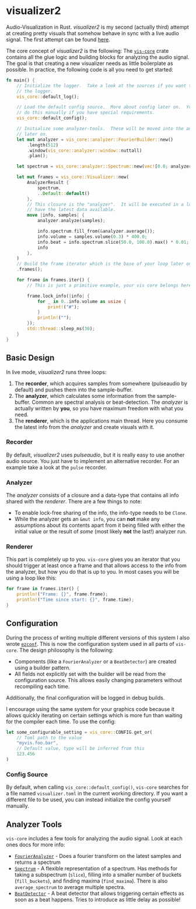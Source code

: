 visualizer2
===========

Audio-Visualization in Rust.  *visualizer2* is my second (actually third) attempt at creating pretty
visuals that somehow behave in sync with a live audio signal.  The first attempt can be found
[here](https://github.com/Rahix/pa-visualizer).

The core concept of *visualizer2* is the following:  The [`vis-core`](./vis-core) crate contains all
the glue logic and building blocks for analyzing the audio signal.  The goal is that creating a new
visualizer needs as little boilerplate as possible.  In practice, the following code is all you
need to get started:

```rust
fn main() {
    // Initialize the logger.  Take a look at the sources if you want to customize
    // the logger.
    vis_core::default_log();

    // Load the default config source.  More about config later on.  You can also
    // do this manually if you have special requirements.
    vis_core::default_config();

    // Initialize some analyzer-tools.  These will be moved into the analyzer closure
    // later on.
    let mut analyzer = vis_core::analyzer::FourierBuilder::new()
        .length(512)
        .window(vis_core::analyzer::window::nuttall)
        .plan();

    let spectrum = vis_core::analyzer::Spectrum::new(vec![0.0; analyzer.buckets], 0.0, 1.0);

    let mut frames = vis_core::Visualizer::new(
        AnalyzerResult {
            spectrum,
            ..Default::default()
        },
        // This closure is the "analyzer".  It will be executed in a loop to always
        // have the latest data available.
        move |info, samples| {
            analyzer.analyze(samples);

            info.spectrum.fill_from(&analyzer.average());
            info.volume = samples.volume(0.3) * 400.0;
            info.beat = info.spectrum.slice(50.0, 100.0).max() * 0.01;
            info
        },
    )
    // Build the frame iterator which is the base of your loop later on
    .frames();

    for frame in frames.iter() {
        // This is just a primitive example, your vis core belongs here

        frame.lock_info(|info| {
            for _ in 0..info.volume as usize {
                print!("#");
            }
            println!("");
        });
        std::thread::sleep_ms(30);
    }
}
```

## Basic Design

In live mode, *visualizer2* runs three loops:

1. The **recorder**, which acquires samples from somewhere (pulseaudio by default) and pushes
   them into the sample-buffer.
2. The **analyzer**, which calculates some information from the sample-buffer.  Common are spectral
   analysis or beat-detection.  The *analyzer* is actually written by **you**, so you have maximum
   freedom with what you need.
3. The **renderer**, which is the applications main thread.  Here you consume the latest info from
   the *analyzer* and create visuals with it.

### Recorder
By default, *visualizer2* uses *pulseaudio*, but it is really easy to use another audio source.  You
just have to implement an alternative recorder.  For an example take a look at the `pulse` recorder.

### Analyzer
The *analyzer* consists of a closure and a data-type that contains all info shared with the
*renderer*.  There are a few things to note:

* To enable lock-free sharing of the info, the info-type needs to be `Clone`.
* While the analyzer gets an `&mut info`, you can **not** make any assumptions
  about its contents apart from it being filled with either the initial value
  or the result of *some* (most likely **not** the last!) analyzer run.

### Renderer
This part is completely up to you.  `vis-core` gives you an iterator that you should trigger
at least once a frame and that allows access to the info from the analyzer, but how you do that
is up to you.  In most cases you will be using a loop like this:

```rust
for frame in frames.iter() {
    println!("Frame: {}", frame.frame);
    println!("Time since start: {}", frame.time);
}
```


## Configuration
During the process of writing multiple different versions of this system I also wrote
[`ezconf`](https://github.com/Rahix/ezconf).  This is now the configuration system used
in all parts of `vis-core`.  The design philosophy is the following:

* Components (like a `FourierAnalyzer` or a `BeatDetector`) are created using a builder
  pattern.
* All fields not explicitly set with the builder will be read from the configuration source.
  This allows easily changing parameters without recompiling each time.

Additionally, the final configuration will be logged in debug builds.

I encourage using the same system for your graphics code because it allows quickly iterating
on certain settings which is more fun than waiting for the compiler each time.  To use the
config:

```rust
let some_configurable_setting = vis_core::CONFIG.get_or(
    // Toml path to the value
    "myvis.foo.bar",
    // Default value, type will be inferred from this
    123.456
)
```

### Config Source
By default, when calling `vis_core::default_config()`, `vis-core` searches for a file
named `visualizer.toml` in the current working directory.  If you want a different file
to be used, you can instead initialize the config yourself manually.


## Analyzer Tools
`vis-core` includes a few tools for analyzing the audio signal.  Look at each ones docs for
more info:

* [`FourierAnalyzer`](./vis-core/src/analyzer/fourier.rs) - Does a fourier transform on the latest
  samples and returns a spectrum
* [`Spectrum`](./vis-core/src/analyzer/spectrum.rs) - A flexible representation of a spectrum.  Has
  methods for taking a subspectrum (`slice`), filling into a smaller number of buckets
  (`fill_buckets`), and finding maxima (`find_maxima`).  There is also `average_spectrum` to average
  multiple spectra.
* [`BeatDetector`](./vis-core/src/analyzer/beat.rs) - A beat detector that allows triggering certain
  effects as soon as a beat happens.  Tries to introduce as little delay as possible!
